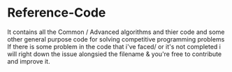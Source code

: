 # Reference-Code
It contains all the Common / Advanced  algorithms and thier code and some other general purpose code for solving competitive programming problems 
If there is some problem in the code that i've faced/ or it's not completed i will right down the issue alongsied the filename & you're free to contribute and improve it.
